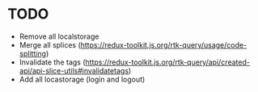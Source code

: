 TODO
====

+ Remove all localstorage
+ Merge all splices (https://redux-toolkit.js.org/rtk-query/usage/code-splitting)
+ Invalidate the tags (https://redux-toolkit.js.org/rtk-query/api/created-api/api-slice-utils#invalidatetags)
+ Add all locastorage (login and logout)